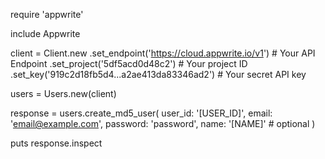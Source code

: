 require 'appwrite'

include Appwrite

client = Client.new
    .set_endpoint('https://cloud.appwrite.io/v1') # Your API Endpoint
    .set_project('5df5acd0d48c2') # Your project ID
    .set_key('919c2d18fb5d4...a2ae413da83346ad2') # Your secret API key

users = Users.new(client)

response = users.create_md5_user(
    user_id: '[USER_ID]',
    email: 'email@example.com',
    password: 'password',
    name: '[NAME]' # optional
)

puts response.inspect

